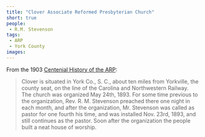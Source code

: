 ```yaml
---
title: "Clover Associate Reformed Presbyterian Church"
short: true
people:
 - R.M. Stevenson
tags:
 - ARP
 - York County
images:
---
```


From the 1903 [Centenial History of the ARP](https://books.google.com/books?id=eco5AQAAMAAJ):

> Clover is situated in York Co., S. C., about ten miles from Yorkville, the county seat, on the line of the Carolina and Northwestern Railway. The church was organized May 24th, 1893. For some time previous to the organization, Rev. R. M. Stevenson preached there one night in each month, and after the organization, Mr. Stevenson was called as pastor for one fourth his time, and was installed Nov. 23rd, 1893, and still continues as the pastor. Soon after the organization the people built a neat house of worship.